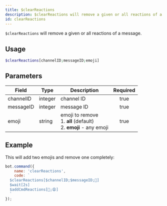 ```yaml
---
title: $clearReactions
description: $clearReactions will remove a given or all reactions of a message.
id: clearReactions
---
```


`$clearReactions` will remove a given or all reactions of a message.

## Usage

```php
$clearReactions[channelID;messageID;emoji]
```

## Parameters

| Field     | Type    | Description                                                                 | Required |
|-----------|---------|-----------------------------------------------------------------------------|:--------:|
| channelID | integer | channel ID                                                                  |   true   |
| messageID | integer | message ID                                                                  |   true   |
| emoji     | string  | emoji to remove <br /> 1. **all** (default) <br /> 2. **emoji** - any emoji |   true   |

## Example

This will add two emojis and remove one completely:

```javascript
bot.command({
    name: 'clearReactions',
    code: `
  $clearReactions[$channelID;$messageID;🥱]
  $wait[2s]
  $addCmdReactions[🥱;😩]
  `
});
```
